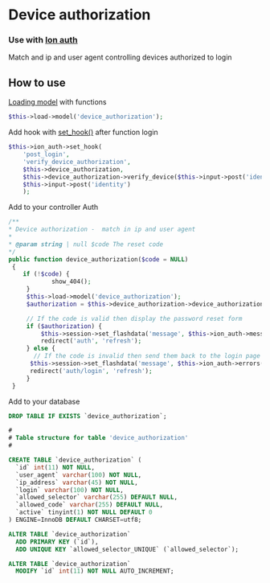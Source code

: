 # Device authorization

### Use with [Ion auth](https://github.com/benedmunds/CodeIgniter-Ion-Auth "Ion auth") 
Match and ip and user agent controlling devices authorized to login

## How to use

[Loading model](https://codeigniter.com/user_guide/general/models.html "Loading model") with functions 
```php
$this->load->model('device_authorization');
```

Add hook with [set_hook()](http://benedmunds.com/ion_auth/#set_hook "set_hook()")  after function login 
```php
$this->ion_auth->set_hook(
	'post_login', 
	'verify_device_authorization', 
	$this->device_authorization, 
	$this->device_authorization->verify_device($this->input->post('identity')), 
	$this->input->post('identity')
	);
```


Add to your controller Auth
```php
/**
* Device authorization -  match in ip and user agent
*
* @param string | null $code The reset code
*/
public function device_authorization($code = NULL)
 {
    if (!$code) {
            show_404();
     }
     $this->load->model('device_authorization');
     $authorization = $this->device_authorization->device_authorization($code);

     // If the code is valid then display the password reset form
     if ($authorization) {
         $this->session->set_flashdata('message', $this->ion_auth->messages());
         redirect('auth', 'refresh');
     } else {
       // If the code is invalid then send them back to the login page
      $this->session->set_flashdata('message', $this->ion_auth->errors());
      redirect('auth/login', 'refresh');
     }
 }
```
Add to your database

```sql 
DROP TABLE IF EXISTS `device_authorization`;

#
# Table structure for table 'device_authorization'
#

CREATE TABLE `device_authorization` (
  `id` int(11) NOT NULL,
  `user_agent` varchar(100) NOT NULL,
  `ip_address` varchar(45) NOT NULL,
  `login` varchar(100) NOT NULL,
  `allowed_selector` varchar(255) DEFAULT NULL,
  `allowed_code` varchar(255) DEFAULT NULL,
  `active` tinyint(1) NOT NULL DEFAULT 0
) ENGINE=InnoDB DEFAULT CHARSET=utf8;

ALTER TABLE `device_authorization`
  ADD PRIMARY KEY (`id`),
  ADD UNIQUE KEY `allowed_selector_UNIQUE` (`allowed_selector`);

ALTER TABLE `device_authorization`
  MODIFY `id` int(11) NOT NULL AUTO_INCREMENT;
```
